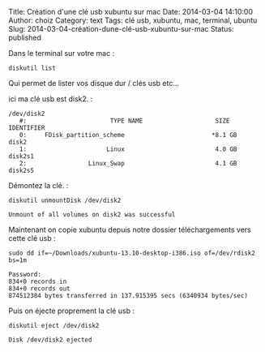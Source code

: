 Title: Création d'une clé usb xubuntu sur mac
Date: 2014-03-04 14:10:00
Author: choiz
Category: text
Tags: clé usb, xubuntu, mac, terminal, ubuntu
Slug: 2014-03-04-création-dune-clé-usb-xubuntu-sur-mac
Status: published

Dans le terminal sur votre mac :

    diskutil list

Qui permet de lister vos disque dur / clés usb etc…

ici ma clé usb est disk2. :

    /dev/disk2
       #:                       TYPE NAME                    SIZE       IDENTIFIER
       0:     FDisk_partition_scheme                        *8.1 GB     disk2
       1:                      Linux                         4.0 GB     disk2s1
       2:                 Linux_Swap                         4.1 GB     disk2s5

Démontez la clé. :

    diskutil unmountDisk /dev/disk2

    Unmount of all volumes on disk2 was successful

Maintenant on copie xubuntu depuis notre dossier téléchargements vers
cette clé usb :

    sudo dd if=~/Downloads/xubuntu-13.10-desktop-i386.iso of=/dev/rdisk2 bs=1m

    Password:
    834+0 records in
    834+0 records out
    874512384 bytes transferred in 137.915395 secs (6340934 bytes/sec)

Puis on éjecte proprement la clé usb :

    diskutil eject /dev/disk2

    Disk /dev/disk2 ejected
